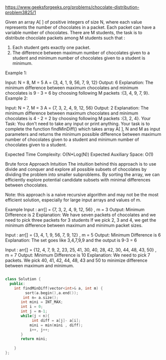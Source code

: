 

https://www.geeksforgeeks.org/problems/chocolate-distribution-problem3825/1



Given an array A[ ] of positive integers of size N, where each value represents the number of chocolates in a packet. Each packet can have a variable number of chocolates. There are M students, the task is to distribute chocolate packets among M students such that :
1. Each student gets exactly one packet.
2. The difference between maximum number of chocolates given to a student and minimum number of chocolates given to a student is minimum.

Example 1:

Input:
N = 8, M = 5
A = {3, 4, 1, 9, 56, 7, 9, 12}
Output: 6
Explanation: The minimum difference between maximum chocolates and minimum chocolates is 9 - 3 = 6 by choosing following M packets :{3, 4, 9, 7, 9}.
Example 2:

Input:
N = 7, M = 3
A = {7, 3, 2, 4, 9, 12, 56}
Output: 2
Explanation: The minimum difference between maximum chocolates and minimum chocolates is 4 - 2 = 2 by choosing following M packets :{3, 2, 4}.
Your Task:
You don't need to take any input or print anything. Your task is to complete the function findMinDiff() which takes array A[ ], N and M as input parameters and returns the minimum possible difference between maximum number of chocolates given to a student and minimum number of chocolates given to a student.

Expected Time Complexity: O(N*Log(N))
Expected Auxiliary Space: O(1)

Brute force Approach
Intuition
The intuition behind this approach is to use divide and conquer and explore all possible subsets of chocolates by dividing the problem into smaller subproblems. By sorting the array, we can efficiently explore potential candidate subsets with minimal differences between chocolates. 

Note: this approach is  a naive recursive algorithm and may not be the most efficient solution, especially for large input arrays and values of m.

Example
Input : arr[] = {7, 3, 2, 4, 9, 12, 56} , m = 3 
Output: Minimum Difference is 2 
Explanation:
We have seven packets of chocolates and we need to pick three packets for 3 students 
If we pick 2, 3 and 4, we get the minimum difference between maximum and minimum packet sizes.

Input : arr[] = {3, 4, 1, 9, 56, 7, 9, 12} , m = 5 
Output: Minimum Difference is 6 
Explanation: The set goes like 3,4,7,9,9 and the output is 9-3 = 6

Input : arr[] = {12, 4, 7, 9, 2, 23, 25, 41, 30, 40, 28, 42, 30, 44, 48, 43, 50} , m = 7 
Output: Minimum Difference is 10 
Explanation: We need to pick 7 packets. We pick 40, 41, 42, 44, 48, 43 and 50 to minimize difference between maximum and minimum.



```cpp

class Solution {
  public:
    int findMinDiff(vector<int>& a, int m) {
         sort(a.begin(),a.end());
        int n= a.size();
       int mini = INT_MAX; 
       int i = 0; 
       int j = m-1; 
       while(j < n){
            int diff = a[j]- a[i]; 
           mini = min(mini , diff); 
           i++, j++; 
       }
       return mini;
      
    }
};

```
